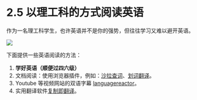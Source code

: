 # 2.5 以理工科的方式阅读英语

作为一名理工科学生，也许英语并不是你的强势，但往往学习又难以避开英语。

![](https://pic-hdu-cs-wiki-1307923872.cos.ap-shanghai.myqcloud.com/G6zAbGrTKoBLsfxhmvHcUBVynpc.png)

下面提供一些英语阅读的方法：

1. <strong>学好英语（顺便过四六级）</strong>
2. 文档阅读：使用浏览器插件，例如：[沙拉查词](https://saladict.crimx.com/)、[划词翻译](https://hcfy.app/)。
3. Youtube 等视频网站的双语字幕 [languagereactor](https://www.languagereactor.com/)。
4. 实用翻译软件[复制即翻译](https://copytranslator.github.io/)。
